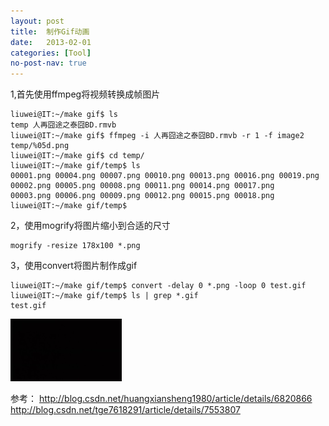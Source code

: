 ```yaml
---
layout: post
title:  制作Gif动画
date:   2013-02-01
categories: [Tool]
no-post-nav: true
---
```


1,首先使用ffmpeg将视频转换成帧图片

```
liuwei@IT:~/make gif$ ls
temp 人再囧途之泰囧BD.rmvb
liuwei@IT:~/make gif$ ffmpeg -i 人再囧途之泰囧BD.rmvb -r 1 -f image2 temp/%05d.png
liuwei@IT:~/make gif$ cd temp/
liuwei@IT:~/make gif/temp$ ls
00001.png 00004.png 00007.png 00010.png 00013.png 00016.png 00019.png
00002.png 00005.png 00008.png 00011.png 00014.png 00017.png
00003.png 00006.png 00009.png 00012.png 00015.png 00018.png
liuwei@IT:~/make gif/temp$ 
```

2，使用mogrify将图片缩小到合适的尺寸

```
mogrify -resize 178x100 *.png
```

3，使用convert将图片制作成gif

```
liuwei@IT:~/make gif/temp$ convert -delay 0 *.png -loop 0 test.gif
liuwei@IT:~/make gif/temp$ ls | grep *.gif
test.gif
```

![image](/assets/images/20130201/test.gif)

参考：
http://blog.csdn.net/huangxiansheng1980/article/details/6820866
http://blog.csdn.net/tge7618291/article/details/7553807
